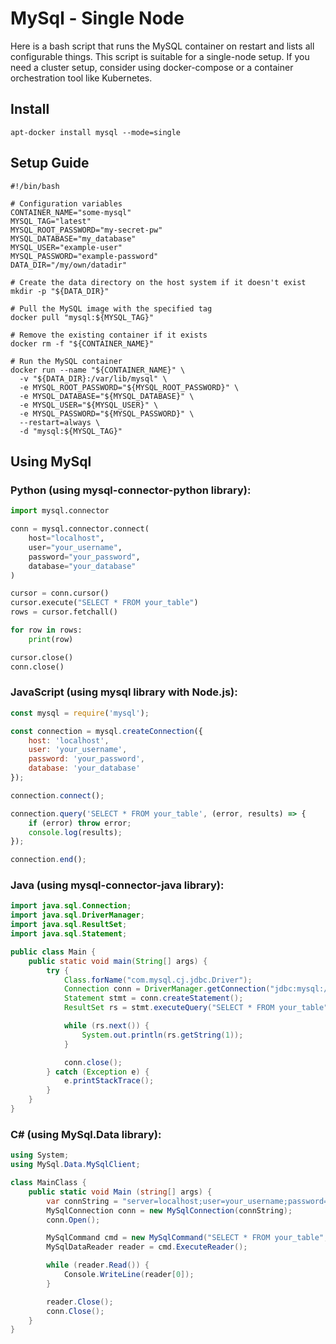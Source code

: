 # MySql - Single Node
Here is a bash script that runs the MySQL container on restart and lists all configurable things. This script is suitable for a single-node setup. If you need a cluster setup, consider using docker-compose or a container orchestration tool like Kubernetes.

## Install
```shell
apt-docker install mysql --mode=single
```

## Setup Guide
```shell
#!/bin/bash

# Configuration variables
CONTAINER_NAME="some-mysql"
MYSQL_TAG="latest"
MYSQL_ROOT_PASSWORD="my-secret-pw"
MYSQL_DATABASE="my_database"
MYSQL_USER="example-user"
MYSQL_PASSWORD="example-password"
DATA_DIR="/my/own/datadir"

# Create the data directory on the host system if it doesn't exist
mkdir -p "${DATA_DIR}"

# Pull the MySQL image with the specified tag
docker pull "mysql:${MYSQL_TAG}"

# Remove the existing container if it exists
docker rm -f "${CONTAINER_NAME}"

# Run the MySQL container
docker run --name "${CONTAINER_NAME}" \
  -v "${DATA_DIR}:/var/lib/mysql" \
  -e MYSQL_ROOT_PASSWORD="${MYSQL_ROOT_PASSWORD}" \
  -e MYSQL_DATABASE="${MYSQL_DATABASE}" \
  -e MYSQL_USER="${MYSQL_USER}" \
  -e MYSQL_PASSWORD="${MYSQL_PASSWORD}" \
  --restart=always \
  -d "mysql:${MYSQL_TAG}"
```

## Using MySql


### Python (using mysql-connector-python library):
```python
import mysql.connector

conn = mysql.connector.connect(
    host="localhost",
    user="your_username",
    password="your_password",
    database="your_database"
)

cursor = conn.cursor()
cursor.execute("SELECT * FROM your_table")
rows = cursor.fetchall()

for row in rows:
    print(row)

cursor.close()
conn.close()
```

### JavaScript (using mysql library with Node.js):
```js
const mysql = require('mysql');

const connection = mysql.createConnection({
    host: 'localhost',
    user: 'your_username',
    password: 'your_password',
    database: 'your_database'
});

connection.connect();

connection.query('SELECT * FROM your_table', (error, results) => {
    if (error) throw error;
    console.log(results);
});

connection.end();
```

### Java (using mysql-connector-java library):
```java
import java.sql.Connection;
import java.sql.DriverManager;
import java.sql.ResultSet;
import java.sql.Statement;

public class Main {
    public static void main(String[] args) {
        try {
            Class.forName("com.mysql.cj.jdbc.Driver");
            Connection conn = DriverManager.getConnection("jdbc:mysql://localhost/your_database?user=your_username&password=your_password");
            Statement stmt = conn.createStatement();
            ResultSet rs = stmt.executeQuery("SELECT * FROM your_table");

            while (rs.next()) {
                System.out.println(rs.getString(1));
            }

            conn.close();
        } catch (Exception e) {
            e.printStackTrace();
        }
    }
}
```

### C# (using MySql.Data library):
```csharp
using System;
using MySql.Data.MySqlClient;

class MainClass {
    public static void Main (string[] args) {
        var connString = "server=localhost;user=your_username;password=your_password;database=your_database";
        MySqlConnection conn = new MySqlConnection(connString);
        conn.Open();

        MySqlCommand cmd = new MySqlCommand("SELECT * FROM your_table", conn);
        MySqlDataReader reader = cmd.ExecuteReader();

        while (reader.Read()) {
            Console.WriteLine(reader[0]);
        }

        reader.Close();
        conn.Close();
    }
}
```
